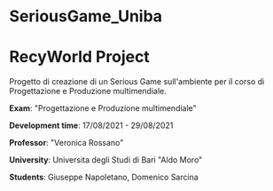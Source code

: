 # SeriousGame_Uniba

# RecyWorld Project

Progetto di creazione di un Serious Game sull'ambiente per il corso di Progettazione e Produzione multimendiale.

**Exam**: "Progettazione e Produzione multimendiale"

**Development time**:  17/08/2021 - 29/08/2021


**Professor**: "Veronica Rossano"

**University**: Universita degli Studi di Bari "Aldo Moro"



**Students**: Giuseppe Napoletano, Domenico Sarcina
